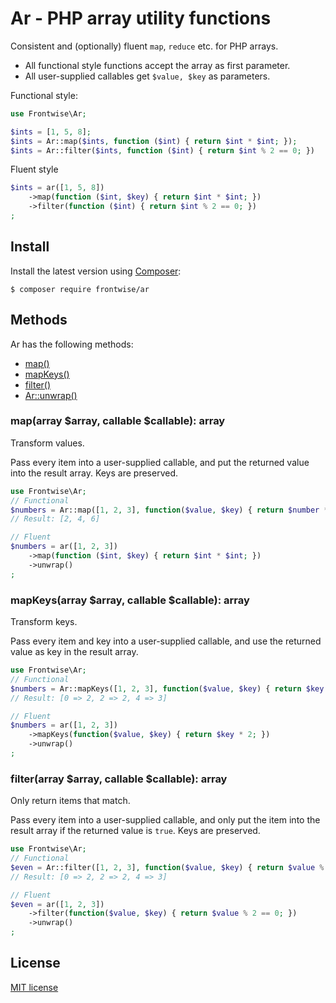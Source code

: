 # Ar - PHP array utility functions

<!-- [![Build Status](https://travis-ci.org/adbario/php-dot-notation.svg?branch=2.x)](https://travis-ci.org/adbario/php-dot-notation)
[![Coverage Status](https://coveralls.io/repos/github/adbario/php-dot-notation/badge.svg?branch=2.x)](https://coveralls.io/github/adbario/php-dot-notation?branch=2.x)
[![Total Downloads](https://poser.pugx.org/adbario/php-dot-notation/downloads)](https://packagist.org/packages/adbario/php-dot-notation)
[![License](https://poser.pugx.org/adbario/php-dot-notation/license)](LICENSE.md) -->

Consistent and (optionally) fluent `map`, `reduce` etc. for PHP arrays.

* All functional style functions accept the array as first parameter.
* All user-supplied callables get `$value, $key` as parameters.

Functional style:

```php
use Frontwise\Ar;

$ints = [1, 5, 8];
$ints = Ar::map($ints, function ($int) { return $int * $int; });
$ints = Ar::filter($ints, function ($int) { return $int % 2 == 0; })
```

Fluent style

```php
$ints = ar([1, 5, 8])
    ->map(function ($int, $key) { return $int * $int; })
    ->filter(function ($int) { return $int % 2 == 0; })
;
```

## Install

Install the latest version using [Composer](https://getcomposer.org/):

```
$ composer require frontwise/ar
```

## Methods

Ar has the following methods:

- [map()](#map)
- [mapKeys()](#mapKeys)
- [filter()](#filter)
- [Ar::unwrap()](#unwrap)

<a name="map"></a>
### map(array $array, callable $callable): array

Transform values.

Pass every item into a user-supplied callable, and put the returned value into the result array.
Keys are preserved.

```php
use Frontwise\Ar;
// Functional
$numbers = Ar::map([1, 2, 3], function($value, $key) { return $number * 2; }); 
// Result: [2, 4, 6]
```

```php
// Fluent
$numbers = ar([1, 2, 3])
    ->map(function ($int, $key) { return $int * $int; })
    ->unwrap()
;
```

<a name="mapKeys"></a>
### mapKeys(array $array, callable $callable): array

Transform keys.

Pass every item and key into a user-supplied callable, and use the returned value as key in the result array.

```php
use Frontwise\Ar;
// Functional
$numbers = Ar::mapKeys([1, 2, 3], function($value, $key) { return $key * 2; }); 
// Result: [0 => 2, 2 => 2, 4 => 3]
```

```php
// Fluent
$numbers = ar([1, 2, 3])
    ->mapKeys(function($value, $key) { return $key * 2; })
    ->unwrap()
;
```

<a name="filter"></a>
### filter(array $array, callable $callable): array

Only return items that match.

Pass every item into a user-supplied callable, and only put the item into the result array if the returned value is `true`.
Keys are preserved.

```php
use Frontwise\Ar;
// Functional
$even = Ar::filter([1, 2, 3], function($value, $key) { return $value % 2 == 0; }); 
// Result: [0 => 2, 2 => 2, 4 => 3]
```

```php
// Fluent
$even = ar([1, 2, 3])
    ->filter(function($value, $key) { return $value % 2 == 0; })
    ->unwrap()
;
```

## License

[MIT license](LICENSE.md)
